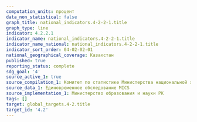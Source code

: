 ```yaml
---
computation_units: процент
data_non_statistical: false
graph_title: national_indicators.4-2-2-1.title
graph_type: line
indicator: 4.2.2.1
indicator_name: national_indicators.4-2-2-1.title
indicator_name_national: national_indicators.4-2-2-1.title
indicator_sort_order: 04-02-02-01
national_geographical_coverage: Казахстан
published: true
reporting_status: complete
sdg_goal: '4'
source_active_1: true
source_compilation_1: Комитет по статистике Министерства национальной экономики РК
source_data_1: Единовременное обследование MICS
source_implementation_1: Министерство образования и науки РК
tags: []
target: global_targets.4-2.title
target_id: '4.2'
---
```

